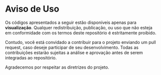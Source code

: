 # Aviso de Uso

Os códigos apresentados a seguir estão disponíveis apenas para **visualização**. Qualquer redistribuição, publicação, ou uso que não esteja em conformidade com os termos deste repositório é estritamente proibido.

Contudo, você está convidado a contribuir para o projeto enviando um pull request, caso deseje participar de seu desenvolvimento. Todas as contribuições estarão sujeitas a análise e aprovação antes de serem integradas ao repositório.

Agradecemos por respeitar as diretrizes do projeto.

